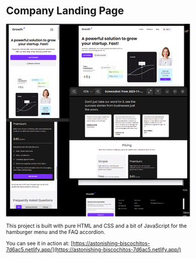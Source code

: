 # Company Landing Page

![Company Landing Page built with HTML, CSS and javaScript](./images/landing-page.png)

This project is built with pure HTML and CSS and a bit of JavaScript for the hamburger menu and the FAQ accordion.

You can see it in action at: [https://astonishing-biscochitos-7d6ac5.netlify.app/](https://astonishing-biscochitos-7d6ac5.netlify.app/)
